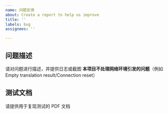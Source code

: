 ```yaml
---
name: 问题反馈
about: Create a report to help us improve
title: ''
labels: bug
assignees: ''

---
```


## 问题描述
请对问题进行描述，并提供日志或截图
**本项目不处理网络环境引发的问题**（例如 Empty translation result/Connection reset）

## 测试文档
请提供用于复现测试的 PDF 文档
